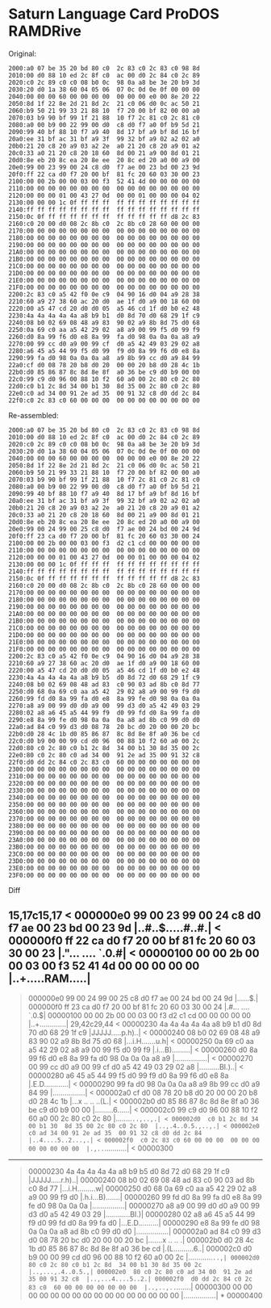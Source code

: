 # Saturn Language Card ProDOS RAMDRive

Original:

```
2000:a0 07 be 35 20 bd 80 c0  2c 83 c0 2c 83 c0 98 8d
2010:00 d0 88 10 ed 2c 8f c0  ac 00 d0 2c 84 c0 2c 89
2020:c0 2c 89 c0 c0 08 b0 0c  98 0a a8 be 3e 20 b9 3d
2030:20 d0 1a 38 60 04 05 06  07 0c 0d 0e 0f 00 00 00
2040:00 00 00 60 00 00 00 00  00 00 00 e0 00 8e 20 22
2050:8d 1f 22 8e 2d 21 8d 2c  21 c0 06 d0 0c ac 50 21
2060:b9 50 21 99 33 21 88 10  f7 20 00 bf 82 00 00 a0
2070:03 b9 90 bf 99 1f 21 88  10 f7 2c 81 c0 2c 81 c0
2080:a0 00 b9 00 22 99 00 d0  c8 d0 f7 a0 0f b9 5d 21
2090:99 40 bf 88 10 f7 a9 40  8d 17 bf a9 bf 8d 16 bf
20a0:ee 31 bf ac 31 bf a9 3f  99 32 bf a9 02 a2 02 a0
20b0:21 20 c8 20 a9 03 a2 2e  a0 21 20 c8 20 a9 01 a2
20c0:33 a0 21 20 c8 20 18 60  8d 00 21 a9 00 8d 01 21
20d0:8e eb 20 8c ea 20 8e ee  20 8c ed 20 a0 00 a9 00
20e0:99 00 23 99 00 24 c8 d0  f7 ae 00 23 bd 00 23 9d
20f0:ff 22 ca d0 f7 20 00 bf  81 fc 20 60 03 30 00 23
2100:00 00 2b 00 00 03 00 f3  52 41 4d 00 00 00 00 00
2110:00 00 00 00 00 00 00 00  00 00 00 00 00 00 00 00
2120:00 00 00 01 00 43 27 0d  00 00 01 00 00 00 04 02
2130:00 00 00 1c 0f ff ff ff  ff ff ff ff ff ff ff ff
2140:ff ff ff ff ff ff ff ff  ff ff ff ff ff ff ff ff
2150:0c 0f ff ff ff ff ff ff  ff ff ff ff ff d8 2c 83
2160:c0 20 00 d0 08 2c 8b c0  2c 8b c0 28 60 00 00 00
2170:00 00 00 00 00 00 00 00  00 00 00 00 00 00 00 00
2180:00 00 00 00 00 00 00 00  00 00 00 00 00 00 00 00
2190:00 00 00 00 00 00 00 00  00 00 00 00 00 00 00 00
21A0:00 00 00 00 00 00 00 00  00 00 00 00 00 00 00 00
21B0:00 00 00 00 00 00 00 00  00 00 00 00 00 00 00 00
21C0:00 00 00 00 00 00 00 00  00 00 00 00 00 00 00 00
21D0:00 00 00 00 00 00 00 00  00 00 00 00 00 00 00 00
21E0:00 00 00 00 00 00 00 00  00 00 00 00 00 00 00 00
21F0:00 00 00 00 00 00 00 00  00 00 00 00 00 00 00 00
2200:2c 83 c0 a5 42 f0 0e c9  04 90 16 d0 04 a9 28 38
2210:60 a9 27 38 60 ac 20 d0  ae 1f d0 a9 00 18 60 00
2220:00 a5 47 cd 20 d0 d0 05  a5 46 cd 1f d0 b0 e2 48
2230:4a 4a 4a 4a 4a a8 b9 b1  d0 8d 70 d0 68 29 1f c9
2240:08 b0 02 69 08 48 a9 83  90 02 a9 8b 8d 75 d0 68
2250:0a 69 c0 aa a5 42 29 02  a8 a9 00 99 f5 d0 99 f9
2260:d0 8a 99 f6 d0 e8 8a 99  fa d0 98 0a 0a 0a a8 a9
2270:00 99 cc d0 a9 00 99 cf  d0 a5 42 49 03 29 02 a8
2280:a6 45 a5 44 99 f5 d0 99  f9 d0 8a 99 f6 d0 e8 8a
2290:99 fa d0 98 0a 0a 0a a8  a9 8b 99 cc d0 a9 84 99
22a0:cf d0 08 78 20 b8 d0 20  00 00 20 b8 d0 28 4c 1b
22b0:d0 85 86 87 8c 8d 8e 8f  a0 36 be c9 d0 b9 00 00
22c0:99 c9 d0 96 00 88 10 f2  60 a0 00 2c 80 c0 2c 80
22d0:c0 b1 2c 8d 34 00 b1 30  8d 35 00 2c 80 c0 2c 80
22e0:c0 ad 34 00 91 2e ad 35  00 91 32 c8 d0 dd 2c 84
22f0:c0 2c 83 c0 60 00 00 00  00 00 00 00 00 00 00 00
```

Re-assembled:

```
2000:a0 07 be 35 20 bd 80 c0  2c 83 c0 2c 83 c0 98 8d
2010:00 d0 88 10 ed 2c 8f c0  ac 00 d0 2c 84 c0 2c 89
2020:c0 2c 89 c0 c0 08 b0 0c  98 0a a8 be 3e 20 b9 3d
2030:20 d0 1a 38 60 04 05 06  07 0c 0d 0e 0f 00 00 00
2040:00 00 00 60 00 00 00 00  00 00 00 e0 00 8e 20 22
2050:8d 1f 22 8e 2d 21 8d 2c  21 c0 06 d0 0c ac 50 21
2060:b9 50 21 99 33 21 88 10  f7 20 00 bf 82 00 00 a0
2070:03 b9 90 bf 99 1f 21 88  10 f7 2c 81 c0 2c 81 c0
2080:a0 00 b9 00 22 99 00 d0  c8 d0 f7 a0 0f b9 5d 21
2090:99 40 bf 88 10 f7 a9 40  8d 17 bf a9 bf 8d 16 bf
20a0:ee 31 bf ac 31 bf a9 3f  99 32 bf a9 02 a2 02 a0
20b0:21 20 c8 20 a9 03 a2 2e  a0 21 20 c8 20 a9 01 a2
20c0:33 a0 21 20 c8 20 18 60  8d 00 21 a9 00 8d 01 21
20d0:8e eb 20 8c ea 20 8e ee  20 8c ed 20 a0 00 a9 00
20e0:99 00 24 99 00 25 c8 d0  f7 ae 00 24 bd 00 24 9d
20f0:ff 23 ca d0 f7 20 00 bf  81 fc 20 60 03 30 00 24
2100:00 00 2b 00 00 03 00 f3  d2 c1 cd 00 00 00 00 00
2110:00 00 00 00 00 00 00 00  00 00 00 00 00 00 00 00
2120:00 00 00 01 00 43 27 0d  00 00 01 00 00 00 04 02
2130:00 00 00 1c 0f ff ff ff  ff ff ff ff ff ff ff ff
2140:ff ff ff ff ff ff ff ff  ff ff ff ff ff ff ff ff
2150:0c 0f ff ff ff ff ff ff  ff ff ff ff ff d8 2c 83
2160:c0 20 00 d0 08 2c 8b c0  2c 8b c0 28 60 00 00 00
2170:00 00 00 00 00 00 00 00  00 00 00 00 00 00 00 00
2180:00 00 00 00 00 00 00 00  00 00 00 00 00 00 00 00
2190:00 00 00 00 00 00 00 00  00 00 00 00 00 00 00 00
21A0:00 00 00 00 00 00 00 00  00 00 00 00 00 00 00 00
21B0:00 00 00 00 00 00 00 00  00 00 00 00 00 00 00 00
21C0:00 00 00 00 00 00 00 00  00 00 00 00 00 00 00 00
21D0:00 00 00 00 00 00 00 00  00 00 00 00 00 00 00 00
21E0:00 00 00 00 00 00 00 00  00 00 00 00 00 00 00 00
21F0:00 00 00 00 00 00 00 00  00 00 00 00 00 00 00 00
2200:2c 83 c0 a5 42 f0 0e c9  04 90 16 d0 04 a9 28 38
2210:60 a9 27 38 60 ac 20 d0  ae 1f d0 a9 00 18 60 00
2220:00 a5 47 cd 20 d0 d0 05  a5 46 cd 1f d0 b0 e2 48
2230:4a 4a 4a 4a 4a a8 b9 b5  d0 8d 72 d0 68 29 1f c9
2240:08 b0 02 69 08 48 ad 83  c0 90 03 ad 8b c0 8d 77
2250:d0 68 0a 69 c0 aa a5 42  29 02 a8 a9 00 99 f9 d0
2260:99 fd d0 8a 99 fa d0 e8  8a 99 fe d0 98 0a 0a 0a
2270:a8 a9 00 99 d0 d0 a9 00  99 d3 d0 a5 42 49 03 29
2280:02 a8 a6 45 a5 44 99 f9  d0 99 fd d0 8a 99 fa d0
2290:e8 8a 99 fe d0 98 0a 0a  0a a8 ad 8b c0 99 d0 d0
22a0:ad 84 c0 99 d3 d0 08 78  20 bc d0 20 00 00 20 bc
22b0:d0 28 4c 1b d0 85 86 87  8c 8d 8e 8f a0 36 be cd
22c0:d0 b9 00 00 99 cd d0 96  00 88 10 f2 60 a0 00 2c
22d0:80 c0 2c 80 c0 b1 2c 8d  34 00 b1 30 8d 35 00 2c
22e0:80 c0 2c 80 c0 ad 34 00  91 2e ad 35 00 91 32 c8
22f0:d0 dd 2c 84 c0 2c 83 c0  60 00 00 00 00 00 00 00
2300:00 00 00 00 00 00 00 00  00 00 00 00 00 00 00 00
2310:00 00 00 00 00 00 00 00  00 00 00 00 00 00 00 00
2320:00 00 00 00 00 00 00 00  00 00 00 00 00 00 00 00
2330:00 00 00 00 00 00 00 00  00 00 00 00 00 00 00 00
2340:00 00 00 00 00 00 00 00  00 00 00 00 00 00 00 00
2350:00 00 00 00 00 00 00 00  00 00 00 00 00 00 00 00
2360:00 00 00 00 00 00 00 00  00 00 00 00 00 00 00 00
2370:00 00 00 00 00 00 00 00  00 00 00 00 00 00 00 00
2380:00 00 00 00 00 00 00 00  00 00 00 00 00 00 00 00
2390:00 00 00 00 00 00 00 00  00 00 00 00 00 00 00 00
23A0:00 00 00 00 00 00 00 00  00 00 00 00 00 00 00 00
23B0:00 00 00 00 00 00 00 00  00 00 00 00 00 00 00 00
23C0:00 00 00 00 00 00 00 00  00 00 00 00 00 00 00 00
23D0:00 00 00 00 00 00 00 00  00 00 00 00 00 00 00 00
23E0:00 00 00 00 00 00 00 00  00 00 00 00 00 00 00 00
23F0:00 00 00 00 00 00 00 00  00 00 00 00 00 00 00 00
```


Diff

15,17c15,17
< 000000e0  99 00 23 99 00 24 c8 d0  f7 ae 00 23 bd 00 23 9d  |..#..$.....#..#.|
< 000000f0  ff 22 ca d0 f7 20 00 bf  81 fc 20 60 03 30 00 23  |."... .... `.0.#|
< 00000100  00 00 2b 00 00 03 00 f3  52 41 4d 00 00 00 00 00  |..+.....RAM.....|
---
> 000000e0  99 00 24 99 00 25 c8 d0  f7 ae 00 24 bd 00 24 9d  |..$..%.....$..$.|
> 000000f0  ff 23 ca d0 f7 20 00 bf  81 fc 20 60 03 30 00 24  |.#... .... `.0.$|
> 00000100  00 00 2b 00 00 03 00 f3  d2 c1 cd 00 00 00 00 00  |..+.............|
29,42c29,44
< 00000230  4a 4a 4a 4a 4a a8 b9 b1  d0 8d 70 d0 68 29 1f c9  |JJJJJ.....p.h)..|
< 00000240  08 b0 02 69 08 48 a9 83  90 02 a9 8b 8d 75 d0 68  |...i.H.......u.h|
< 00000250  0a 69 c0 aa a5 42 29 02  a8 a9 00 99 f5 d0 99 f9  |.i...B).........|
< 00000260  d0 8a 99 f6 d0 e8 8a 99  fa d0 98 0a 0a 0a a8 a9  |................|
< 00000270  00 99 cc d0 a9 00 99 cf  d0 a5 42 49 03 29 02 a8  |..........BI.)..|
< 00000280  a6 45 a5 44 99 f5 d0 99  f9 d0 8a 99 f6 d0 e8 8a  |.E.D............|
< 00000290  99 fa d0 98 0a 0a 0a a8  a9 8b 99 cc d0 a9 84 99  |................|
< 000002a0  cf d0 08 78 20 b8 d0 20  00 00 20 b8 d0 28 4c 1b  |...x .. .. ..(L.|
< 000002b0  d0 85 86 87 8c 8d 8e 8f  a0 36 be c9 d0 b9 00 00  |.........6......|
< 000002c0  99 c9 d0 96 00 88 10 f2  60 a0 00 2c 80 c0 2c 80  |........`..,..,.|
< 000002d0  c0 b1 2c 8d 34 00 b1 30  8d 35 00 2c 80 c0 2c 80  |..,.4..0.5.,..,.|
< 000002e0  c0 ad 34 00 91 2e ad 35  00 91 32 c8 d0 dd 2c 84  |..4....5..2...,.|
< 000002f0  c0 2c 83 c0 60 00 00 00  00 00 00 00 00 00 00 00  |.,..`...........|
< 00000300
---
> 00000230  4a 4a 4a 4a 4a a8 b9 b5  d0 8d 72 d0 68 29 1f c9  |JJJJJ.....r.h)..|
> 00000240  08 b0 02 69 08 48 ad 83  c0 90 03 ad 8b c0 8d 77  |...i.H.........w|
> 00000250  d0 68 0a 69 c0 aa a5 42  29 02 a8 a9 00 99 f9 d0  |.h.i...B).......|
> 00000260  99 fd d0 8a 99 fa d0 e8  8a 99 fe d0 98 0a 0a 0a  |................|
> 00000270  a8 a9 00 99 d0 d0 a9 00  99 d3 d0 a5 42 49 03 29  |............BI.)|
> 00000280  02 a8 a6 45 a5 44 99 f9  d0 99 fd d0 8a 99 fa d0  |...E.D..........|
> 00000290  e8 8a 99 fe d0 98 0a 0a  0a a8 ad 8b c0 99 d0 d0  |................|
> 000002a0  ad 84 c0 99 d3 d0 08 78  20 bc d0 20 00 00 20 bc  |.......x .. .. .|
> 000002b0  d0 28 4c 1b d0 85 86 87  8c 8d 8e 8f a0 36 be cd  |.(L..........6..|
> 000002c0  d0 b9 00 00 99 cd d0 96  00 88 10 f2 60 a0 00 2c  |............`..,|
> 000002d0  80 c0 2c 80 c0 b1 2c 8d  34 00 b1 30 8d 35 00 2c  |..,...,.4..0.5.,|
> 000002e0  80 c0 2c 80 c0 ad 34 00  91 2e ad 35 00 91 32 c8  |..,...4....5..2.|
> 000002f0  d0 dd 2c 84 c0 2c 83 c0  60 00 00 00 00 00 00 00  |..,..,..`.......|
> 00000300  00 00 00 00 00 00 00 00  00 00 00 00 00 00 00 00  |................|
> *
> 00000400

